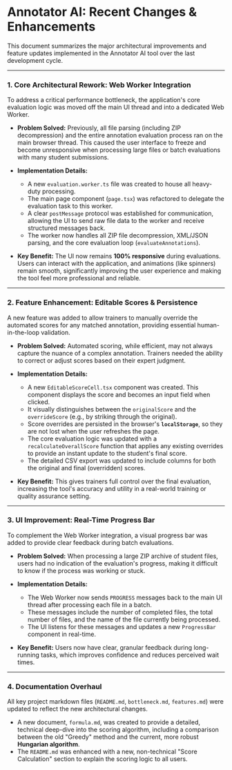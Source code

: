 # Annotator AI: Recent Changes & Enhancements

This document summarizes the major architectural improvements and feature updates implemented in the Annotator AI tool over the last development cycle.

---

### **1. Core Architectural Rework: Web Worker Integration**

To address a critical performance bottleneck, the application's core evaluation logic was moved off the main UI thread and into a dedicated Web Worker.

*   **Problem Solved:** Previously, all file parsing (including ZIP decompression) and the entire annotation evaluation process ran on the main browser thread. This caused the user interface to freeze and become unresponsive when processing large files or batch evaluations with many student submissions.

*   **Implementation Details:**
    *   A new `evaluation.worker.ts` file was created to house all heavy-duty processing.
    *   The main page component (`page.tsx`) was refactored to delegate the evaluation task to this worker.
    *   A clear `postMessage` protocol was established for communication, allowing the UI to send raw file data to the worker and receive structured messages back.
    *   The worker now handles all ZIP file decompression, XML/JSON parsing, and the core evaluation loop (`evaluateAnnotations`).

*   **Key Benefit:** The UI now remains **100% responsive** during evaluations. Users can interact with the application, and animations (like spinners) remain smooth, significantly improving the user experience and making the tool feel more professional and reliable.

---

### **2. Feature Enhancement: Editable Scores & Persistence**

A new feature was added to allow trainers to manually override the automated scores for any matched annotation, providing essential human-in-the-loop validation.

*   **Problem Solved:** Automated scoring, while efficient, may not always capture the nuance of a complex annotation. Trainers needed the ability to correct or adjust scores based on their expert judgment.

*   **Implementation Details:**
    *   A new `EditableScoreCell.tsx` component was created. This component displays the score and becomes an input field when clicked.
    *   It visually distinguishes between the `originalScore` and the `overrideScore` (e.g., by striking through the original).
    *   Score overrides are persisted in the browser's **`localStorage`**, so they are not lost when the user refreshes the page.
    *   The core evaluation logic was updated with a `recalculateOverallScore` function that applies any existing overrides to provide an instant update to the student's final score.
    *   The detailed CSV export was updated to include columns for both the original and final (overridden) scores.

*   **Key Benefit:** This gives trainers full control over the final evaluation, increasing the tool's accuracy and utility in a real-world training or quality assurance setting.

---

### **3. UI Improvement: Real-Time Progress Bar**

To complement the Web Worker integration, a visual progress bar was added to provide clear feedback during batch evaluations.

*   **Problem Solved:** When processing a large ZIP archive of student files, users had no indication of the evaluation's progress, making it difficult to know if the process was working or stuck.

*   **Implementation Details:**
    *   The Web Worker now sends `PROGRESS` messages back to the main UI thread after processing each file in a batch.
    *   These messages include the number of completed files, the total number of files, and the name of the file currently being processed.
    *   The UI listens for these messages and updates a new `ProgressBar` component in real-time.

*   **Key Benefit:** Users now have clear, granular feedback during long-running tasks, which improves confidence and reduces perceived wait times.

---

### **4. Documentation Overhaul**

All key project markdown files (`README.md`, `bottleneck.md`, `features.md`) were updated to reflect the new architectural changes.

*   A new document, `formula.md`, was created to provide a detailed, technical deep-dive into the scoring algorithm, including a comparison between the old "Greedy" method and the current, more robust **Hungarian algorithm**.
*   The `README.md` was enhanced with a new, non-technical "Score Calculation" section to explain the scoring logic to all users.
